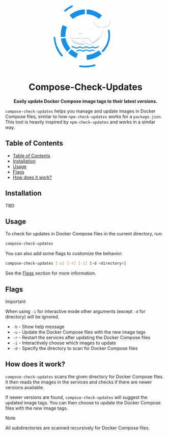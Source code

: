 <p align="center">
  <img src="./logo.png" alt="Beschrapi Logo" width="200">
</p>

<h1 align="center">Compose-Check-Updates</h1>

<p align="center">
  <strong>
Easily update Docker Compose image tags to their latest versions.
  </strong>
</p>

`compose-check-updates` helps you manage and update images in Docker Compose files, similar to how `npm-check-updates` works for a `package.json`. This tool is heavily inspired by `npm-check-updates` and works in a similar way.


## Table of Contents

- [Table of Contents](#table-of-contents)
- [Installation](#installation)
- [Usage](#usage)
- [Flags](#flags)
- [How does it work?](#how-does-it-work)

## Installation

TBD


## Usage

To check for updates in Docker Compose files in the current directory, run:

```bash
compose-check-updates 
```

You can also add some flags to customize the behavior:

```bash
compose-check-updates [-u] [-r] [-i] [-d <directory>]
```

See the [Flags](#flags) section for more information.


## Flags

> [!IMPORTANT]
> When using `-i` for interactive mode other arguments (except `-d` for directory) will be ignored.

- `-h` - Show help message
- `-u` - Update the Docker Compose files with the new image tags
- `-r` - Restart the services after updating the Docker Compose files
- `-i` - Interactively choose which images to update
- `-d` - Specify the directory to scan for Docker Compose files


## How does it work?

`compose-check-updates` scans the given directory for Docker Compose files. It then reads the images in the services and checks if there are newer versions available.

If newer versions are found, `compose-check-updates` will suggest the updated image tags. You can then choose to update the Docker Compose files with the new image tags.

> [!NOTE]
> All subdirectories are scanned recursively for Docker Compose files.